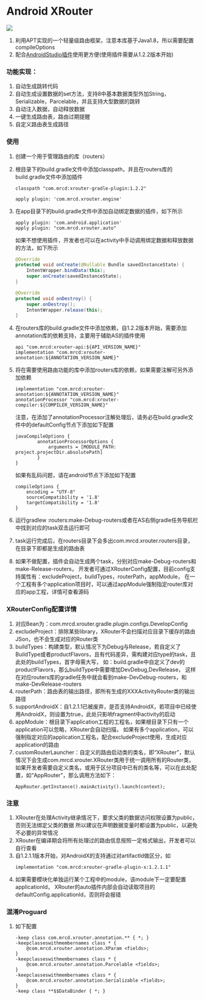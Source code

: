 # Android XRouter
![](https://img.shields.io/bintray/v/sevennight2012/maven/xrouter-api)    

1.  利用APT实现的一个轻量级路由框架，注意本库基于Java1.8，所以需要配置compileOptions
2.  配合[AndroidStudio插件](https://github.com/SevenNight2012/XRouter-Navigator)使用更方便(使用插件需要从1.2.2版本开始)

### 功能实现：

1.  自动生成跳转代码
2.  自动生成设置数据的set方法，支持8中基本数据类型外加String，Serializable，Parcelable，并且支持大型数据的跳转
3.  自动注入数据，自动释放数据
4.  一键生成路由表，路由过期提醒
5.  自定义路由表生成路径

### 使用

1.  创建一个用于管理路由的库（routers）
2.  根目录下的build.gradle文件中添加classpath，并且在routers库的build.gradle文件中添加插件
    ```
    classpath "com.mrcd:xrouter-gradle-plugin:1.2.2"
    
    apply plugin: 'com.mrcd.xrouter.engine'
    ```
3.  在app目录下的build.gradle文件中添加自动绑定数据的插件，如下所示
    ```
    apply plugin: 'com.android.application'
    apply plugin: "com.mrcd.xrouter.auto"
    ```
    如果不想使用插件，开发者也可以在activity中手动调用绑定数据和释放数据的方法，如下所示
    ```java
    @Override
    protected void onCreate(@Nullable Bundle savedInstanceState) {
        IntentWrapper.bindData(this);
        super.onCreate(savedInstanceState);
    }
    
    @Override
    protected void onDestroy() {
        super.onDestroy();
        IntentWrapper.release(this);
    }
    ```
4.  在routers库的build.gradle文件中添加依赖，自1.2.2版本开始，需要添加annotation库的依赖支持，主要用于辅助AS的插件使用
    ```
    api "com.mrcd:xrouter-api:${API_VERSION_NAME}"
    implementation "com.mrcd:xrouter-annotation:${ANNOTATION_VERSION_NAME}"
    ```
5.  将在需要使用路由功能的库中添加routers库的依赖，如果需要注解可另外添加依赖
    ```
    implementation "com.mrcd:xrouter-annotation:${ANNOTATION_VERSION_NAME}"
    annotationProcessor "com.mrcd:xrouter-compiler:${COMPILER_VERSION_NAME}"
    ```
    注意，在添加了annotationProcessor注解处理后，请务必在build.gradle文件中的defaultConfig节点下添加如下配置
    
    ```
    javaCompileOptions {
            annotationProcessorOptions {
                arguments = [MODULE_PATH: project.projectDir.absolutePath]
            }
    }    
    ```

    如果有乱码问题，请在android节点下添加如下配置

    ```
    compileOptions {
        encoding = "UTF-8"
        sourceCompatibility = '1.8'
        targetCompatibility = '1.8'
    }
    ```
6.  运行gradlew
    :routers:make-Debug-routers或者在AS右侧gradle任务导航栏中找到对应的task双击运行即可
7.  task运行完成后，在routers目录下会多出com.mrcd.xrouter.routers目录，在目录下即都是生成的路由表
8.  如果不做配置，插件会自动生成两个task，分别对应make-Debug-routers和make-Release-routers，
    开发者可通过XRouterConfig配置，目前config支持属性有：excludeProject，buildTypes，routerPath，appModule，
    在一个工程有多个application项目时，可以通过appModule强制指定router库对应的app工程，详情可查看源码    
    
### XRouterConfig配置详情    

1.  对应Bean为：com.mrcd.xrouter.gradle.plugin.configs.DevelopConfig
2.  excludeProject：排除某些library，XRouter不会扫描对应目录下缓存的路由JSon，也不会生成对应的Router类
3.  buildTypes：构建类型，默认情况下为Debug与Release，若自定义了BuildType或者productFlavors，且有代码差异，需构建对应type的task，且此处的buildTypes，首字母需大写，
    如：build.gradle中自定义了dev的productFlavors，那么buildType中需要增加DevDebug,DevRelease，
    这样在对应routers库的gradle任务中就会看到make-DevDebug-routers，和make-DevRelease-routers
4.  routerPath：路由表的输出路径，即所有生成的XXXActivityRouter类的输出路径
5.  supportAndroidX：自1.2.1.1已被废弃，是否支持AndroidX，若项目中已经使用AndroidX，则设置为true，此处只影响fragment中activity的启动
6.  appModule：根目录下application工程的工程名，如果根目录下只有一个application可以忽略，XRouter会自动扫描，
如果有多个application，可以强制指定对应的application工程名，配合excludeProject使用，生成对应application的路由
7.  customRouterLauncher：自定义的路由启动类的类名，即“XRouter”，默认情况下会生成com.mrcd.xrouter.XRouter类用于统一调用所有的Router类，
如果开发者需要自定义类名，或用于区分项目中已有的类名等，可以在此处配置，如“AppRouter”，那么调用方法如下：
    ```
    AppRouter.getInstance().mainActivity().launch(context);
    ```
### 注意       
  
1.  XRouter在处理Activity继承情况下，要求父类的数据访问权限设置为public，否则无法绑定父类的数据
    所以建议在声明数据变量时都设置为public，以避免不必要的异常情况
2.  XRouter在编译期会将所有处理过的路由信息按照一定格式输出，开发者可以自行查看  
3.  自1.2.1.1版本开始，对AndroidX的支持通过对artifactId做区分，如
    ```
    implementation "com.mrcd:xrouter-gradle-plugin-x:1.2.1.1"
    ```
4.  如果需要模块化单独运行某个工程中的module，该module下一定要配置applicationId，
    XRouter的auto插件内部会自动读取项目的defaultConfig.applicationId，否则将会报错

### 混淆Proguard

1.  如下配置
    ```
    -keep class com.mrcd.xrouter.annotation.** { *; }
    -keepclasseswithmembernames class * {
        @com.mrcd.xrouter.annotation.XParam <fields>;
    }
    -keepclasseswithmembernames class * {
        @com.mrcd.xrouter.annotation.Parcelable <fields>;
    }
    -keepclasseswithmembernames class * {
        @com.mrcd.xrouter.annotation.Serializable <fields>;
    }
    -keep class **$$DataBinder { *; }
    ```  

    
